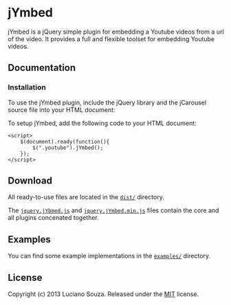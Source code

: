 jYmbed
======

jYmbed is a jQuery simple plugin for embedding a Youtube videos from a url of the video.
It provides a full and flexible toolset for embedding Youtube videos.

Documentation
-------------

### Installation

To use the jYmbed plugin, include the jQuery library and the jCarousel source file into your HTML document:

<script type="text/javascript" src="/path/libs/jquery-1.10.2.min.js"></script>
<script type="text/javascript" src="/path/dist/jquery.jYmbed.js"></script>

To setup jYmbed, add the following code to your HTML document:

```
<script>
	$(document).ready(function(){
		$(".youtube").jYmbed();
	});
</script>
```

Download
--------

All ready-to-use files are located in the [`dist/`](dist/) directory.

The [`jquery.jYbmed.js`](dist/jquery.jYmbed.js?raw=1) and
[`jquery.jYmbed.min.js`](dist/jquery.jYmbed.min.js?raw=1) files contain
the core and all plugins concenated together.

Examples
--------

You can find some example implementations in the [`examples/`](examples/)
directory.

License
-------

Copyright (c) 2013 Luciano Souza.
Released under the [MIT](LICENSE?raw=1) license.
